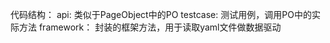 代码结构：
api:
    类似于PageObject中的PO
testcase:
    测试用例，调用PO中的实际方法
framework：
    封装的框架方法，用于读取yaml文件做数据驱动      